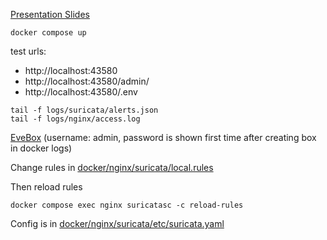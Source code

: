 [Presentation Slides](https://docs.google.com/presentation/d/1do37lF5vOuz1AKqpTyiG4ylukzlRyk_rI-ldf8JPvfw/edit?usp=sharing)

```
docker compose up
```

test urls:

- http://localhost:43580
- http://localhost:43580/admin/
- http://localhost:43580/.env

```
tail -f logs/suricata/alerts.json
tail -f logs/nginx/access.log
```

[EveBox](https://localhost:43536) (username: admin, password is shown first time
after creating box in docker logs)

Change rules in
[docker/nginx/suricata/local.rules](docker/nginx/suricata/local.rules)

Then reload rules

```
docker compose exec nginx suricatasc -c reload-rules
```

Config is in
[docker/nginx/suricata/etc/suricata.yaml](docker/nginx/suricata/etc/suricata.yaml)
